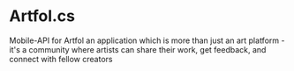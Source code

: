 # Artfol.cs
Mobile-API for Artfol an application which is more than just an art platform - it's a community where artists can share their work, get feedback, and connect with fellow creators
